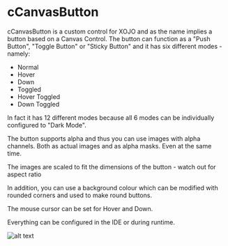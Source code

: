 # cCanvasButton

cCanvasButton is a custom control for XOJO and as the name implies a button based on a Canvas Control.
The button can function as a "Push Button", "Toggle Button" or "Sticky Button" and it has six different modes - namely:

* Normal
* Hover
* Down
* Toggled
* Hover Toggled
* Down Toggled

In fact it has 12 different modes because all 6 modes can be individually configured to "Dark Mode".

The button supports alpha and thus you can use images with alpha channels. Both as actual images and as alpha masks. Even at the same time.

The images are scaled to fit the dimensions of the button - watch out for aspect ratio

In addition, you can use a background colour which can be modified with rounded corners and used to make round buttons.

The mouse cursor can be set for Hover and Down.

Everything can be configured in the IDE or during runtime.

![alt text](https://github.com/o3jvind/[CanvasButton/Pix/canvas-button.jpg?raw=true)
